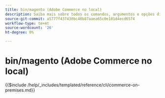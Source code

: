 ```yaml
---
title: bin/magento (Adobe Commerce no local)
description: Saiba mais sobre todos os comandos, argumentos e opções disponíveis para a ferramenta de linha de comando Adobe Commerce bin/magento.
source-git-commit: a5777f437430bc48b87aaea65c0e101d4ecd6574
workflow-type: tm+mt
source-wordcount: '26'
ht-degree: 0%

---
```



# bin/magento (Adobe Commerce no local)

{{$include /help/_includes/templated/reference/cli/commerce-on-premises.md}}
